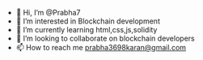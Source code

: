 - 👋 Hi, I’m @Prabha7
- 👀 I’m interested in Blockchain development
- 🌱 I’m currently learning html,css,js,solidity
- 💞️ I’m looking to collaborate on blockchain developers
- 📫 How to reach me prabha3698karan@gmail.com

<!---
Prabha7/Prabha7 is a ✨ special ✨ repository because its `README.md` (this file) appears on your GitHub profile.
You can click the Preview link to take a look at your changes.
--->
